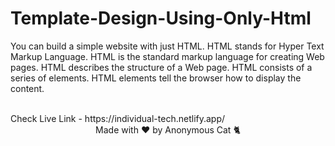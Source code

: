 # Template-Design-Using-Only-Html

You can build a simple website with just HTML. HTML stands for Hyper Text Markup Language. HTML is the standard markup language for creating Web pages. HTML describes the structure of a Web page. HTML consists of a series of elements. HTML elements tell the browser how to display the content.

<br>
Check Live Link - https://individual-tech.netlify.app/

<br>
<div align="center"> 
Made with ❤️ by Anonymous Cat 🐈
</div>
